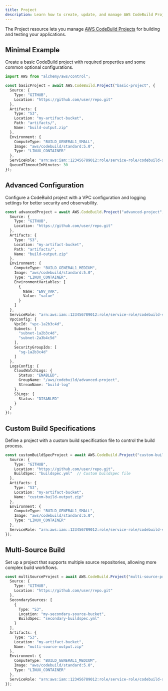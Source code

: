 ```yaml
---
title: Project
description: Learn how to create, update, and manage AWS CodeBuild Projects using Alchemy Cloud Control.
---
```


The Project resource lets you manage [AWS CodeBuild Projects](https://docs.aws.amazon.com/codebuild/latest/userguide/) for building and testing your applications.

## Minimal Example

Create a basic CodeBuild project with required properties and some common optional configurations.

```ts
import AWS from "alchemy/aws/control";

const basicProject = await AWS.CodeBuild.Project("basic-project", {
  Source: {
    Type: "GITHUB",
    Location: "https://github.com/user/repo.git"
  },
  Artifacts: {
    Type: "S3",
    Location: "my-artifact-bucket",
    Path: "artifacts/",
    Name: "build-output.zip"
  },
  Environment: {
    ComputeType: "BUILD_GENERAL1_SMALL",
    Image: "aws/codebuild/standard:5.0",
    Type: "LINUX_CONTAINER"
  },
  ServiceRole: "arn:aws:iam::123456789012:role/service-role/codebuild-service-role",
  QueuedTimeoutInMinutes: 30
});
```

## Advanced Configuration

Configure a CodeBuild project with a VPC configuration and logging settings for better security and observability.

```ts
const advancedProject = await AWS.CodeBuild.Project("advanced-project", {
  Source: {
    Type: "GITHUB",
    Location: "https://github.com/user/repo.git"
  },
  Artifacts: {
    Type: "S3",
    Location: "my-artifact-bucket",
    Path: "artifacts/",
    Name: "build-output.zip"
  },
  Environment: {
    ComputeType: "BUILD_GENERAL1_MEDIUM",
    Image: "aws/codebuild/standard:5.0",
    Type: "LINUX_CONTAINER",
    EnvironmentVariables: [
      {
        Name: "ENV_VAR",
        Value: "value"
      }
    ]
  },
  ServiceRole: "arn:aws:iam::123456789012:role/service-role/codebuild-service-role",
  VpcConfig: {
    VpcId: "vpc-1a2b3c4d",
    Subnets: [
      "subnet-1a2b3c4d",
      "subnet-2a3b4c5d"
    ],
    SecurityGroupIds: [
      "sg-1a2b3c4d"
    ]
  },
  LogsConfig: {
    CloudWatchLogs: {
      Status: "ENABLED",
      GroupName: "/aws/codebuild/advanced-project",
      StreamName: "build-log"
    },
    S3Logs: {
      Status: "DISABLED"
    }
  }
});
```

## Custom Build Specifications

Define a project with a custom build specification file to control the build process.

```ts
const customBuildSpecProject = await AWS.CodeBuild.Project("custom-build-spec", {
  Source: {
    Type: "GITHUB",
    Location: "https://github.com/user/repo.git",
    BuildSpec: "buildspec.yml"  // Custom buildspec file
  },
  Artifacts: {
    Type: "S3",
    Location: "my-artifact-bucket",
    Name: "custom-build-output.zip"
  },
  Environment: {
    ComputeType: "BUILD_GENERAL1_SMALL",
    Image: "aws/codebuild/standard:5.0",
    Type: "LINUX_CONTAINER"
  },
  ServiceRole: "arn:aws:iam::123456789012:role/service-role/codebuild-service-role"
});
```

## Multi-Source Build

Set up a project that supports multiple source repositories, allowing more complex build workflows.

```ts
const multiSourceProject = await AWS.CodeBuild.Project("multi-source-project", {
  Source: {
    Type: "GITHUB",
    Location: "https://github.com/user/repo.git"
  },
  SecondarySources: [
    {
      Type: "S3",
      Location: "my-secondary-source-bucket",
      BuildSpec: "secondary-buildspec.yml"
    }
  ],
  Artifacts: {
    Type: "S3",
    Location: "my-artifact-bucket",
    Name: "multi-source-output.zip"
  },
  Environment: {
    ComputeType: "BUILD_GENERAL1_MEDIUM",
    Image: "aws/codebuild/standard:5.0",
    Type: "LINUX_CONTAINER"
  },
  ServiceRole: "arn:aws:iam::123456789012:role/service-role/codebuild-service-role"
});
```